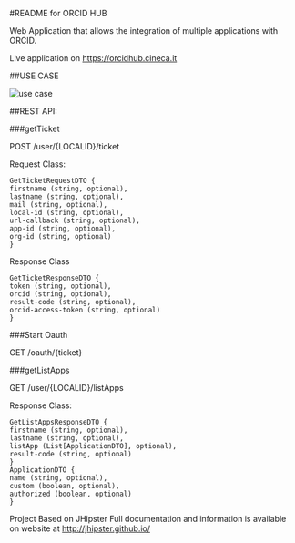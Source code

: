 #README for ORCID HUB

Web Application that allows the integration of multiple applications with ORCID.

Live application on https://orcidhub.cineca.it

##USE CASE

![use case](http://i.imgur.com/SlQhIDu.png)


##REST API:

###getTicket

POST /user/{LOCALID}/ticket


Request Class:
```
GetTicketRequestDTO {
firstname (string, optional),
lastname (string, optional),
mail (string, optional),
local-id (string, optional),
url-callback (string, optional),
app-id (string, optional),
org-id (string, optional)
}
```

Response Class
```
GetTicketResponseDTO {
token (string, optional),
orcid (string, optional),
result-code (string, optional),
orcid-access-token (string, optional)
}
```

###Start Oauth

GET /oauth/{ticket}


###getListApps

GET /user/{LOCALID}/listApps


Response Class:
```
GetListAppsResponseDTO {
firstname (string, optional),
lastname (string, optional),
listApp (List[ApplicationDTO], optional),
result-code (string, optional)
}
ApplicationDTO {
name (string, optional),
custom (boolean, optional),
authorized (boolean, optional)
}

```


Project Based on JHipster
Full documentation and information is available on website at http://jhipster.github.io/